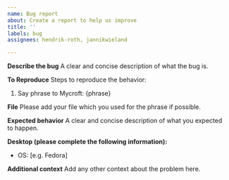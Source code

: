 ```yaml
---
name: Bug report
about: Create a report to help us improve
title: ''
labels: bug
assignees: hendrik-roth, jannikwieland

---
```


**Describe the bug**
A clear and concise description of what the bug is.

**To Reproduce**
Steps to reproduce the behavior:
1. Say phrase to Mycroft: {phrase}

**File**
Please add your file which you used for the phrase if possible.

**Expected behavior**
A clear and concise description of what you expected to happen.

**Desktop (please complete the following information):**
 - OS: [e.g. Fedora]

**Additional context**
Add any other context about the problem here.
